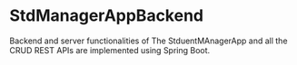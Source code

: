 # StdManagerAppBackend
Backend and server functionalities of The StduentMAnagerApp and all the CRUD REST APIs are implemented using Spring Boot.
